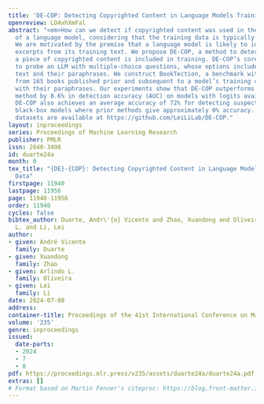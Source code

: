 ```yaml
---
title: 'DE-COP: Detecting Copyrighted Content in Language Models Training Data'
openreview: LO4xhXmFal
abstract: "<em>How can we detect if copyrighted content was used in the training process
  of a language model, considering that the training data is typically undisclosed?</em>
  We are motivated by the premise that a language model is likely to identify verbatim
  excerpts from its training text. We propose DE-COP, a method to determine whether
  a piece of copyrighted content is included in training. DE-COP’s core approach is
  to probe an LLM with multiple-choice questions, whose options include both verbatim
  text and their paraphrases. We construct BookTection, a benchmark with excerpts
  from 165 books published prior and subsequent to a model’s training cutoff, along
  with their paraphrases. Our experiments show that DE-COP outperforms the prior best
  method by 8.6% in detection accuracy (AUC) on models with logits available. Moreover,
  DE-COP also achieves an average accuracy of 72% for detecting suspect books on fully
  black-box models where prior methods give approximately 0% accuracy. The code and
  datasets are available at https://github.com/LeiLiLab/DE-COP."
layout: inproceedings
series: Proceedings of Machine Learning Research
publisher: PMLR
issn: 2640-3498
id: duarte24a
month: 0
tex_title: "{DE}-{COP}: Detecting Copyrighted Content in Language Models Training
  Data"
firstpage: 11940
lastpage: 11956
page: 11940-11956
order: 11940
cycles: false
bibtex_author: Duarte, Andr\'{e} Vicente and Zhao, Xuandong and Oliveira, Arlindo
  L. and Li, Lei
author:
- given: André Vicente
  family: Duarte
- given: Xuandong
  family: Zhao
- given: Arlindo L.
  family: Oliveira
- given: Lei
  family: Li
date: 2024-07-08
address:
container-title: Proceedings of the 41st International Conference on Machine Learning
volume: '235'
genre: inproceedings
issued:
  date-parts:
  - 2024
  - 7
  - 8
pdf: https://proceedings.mlr.press/v235/assets/duarte24a/duarte24a.pdf
extras: []
# Format based on Martin Fenner's citeproc: https://blog.front-matter.io/posts/citeproc-yaml-for-bibliographies/
---
```

